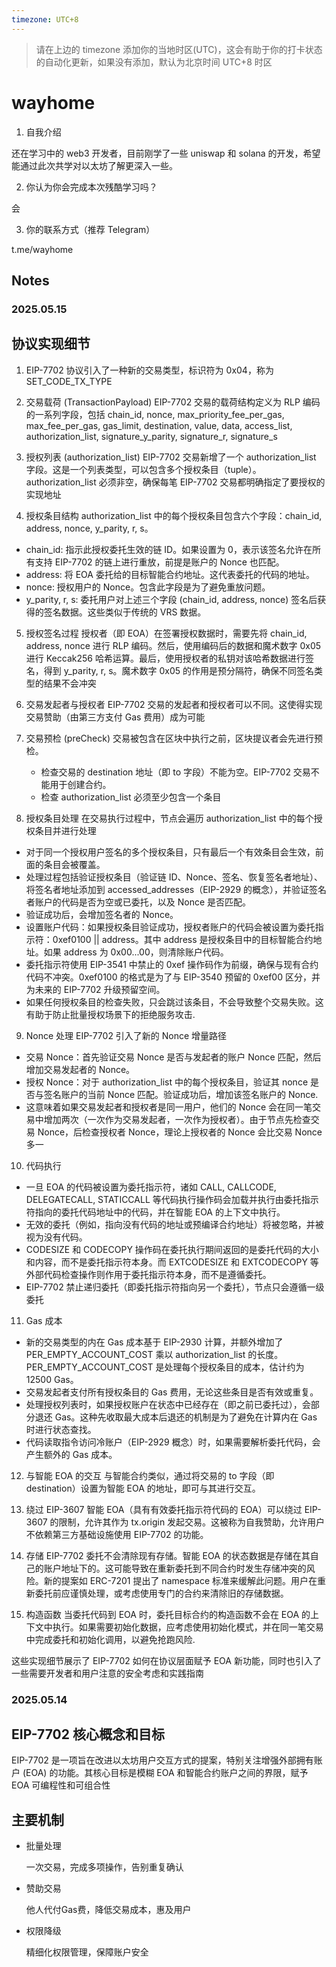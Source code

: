 ```yaml
---
timezone: UTC+8
---
```


> 请在上边的 timezone 添加你的当地时区(UTC)，这会有助于你的打卡状态的自动化更新，如果没有添加，默认为北京时间 UTC+8 时区


# wayhome

1. 自我介绍

还在学习中的 web3 开发者，目前刚学了一些 uniswap 和 solana 的开发，希望能通过此次共学对以太坊了解更深入一些。  

2. 你认为你会完成本次残酷学习吗？

会

3. 你的联系方式（推荐 Telegram）

t.me/wayhome

## Notes

<!-- Content_START -->

### 2025.05.15

## 协议实现细节

1. EIP-7702 协议引入了一种新的交易类型，标识符为 0x04，称为 SET_CODE_TX_TYPE

2. 交易载荷 (TransactionPayload) EIP-7702 交易的载荷结构定义为 RLP 编码的一系列字段，包括 chain_id, nonce, max_priority_fee_per_gas, max_fee_per_gas, gas_limit, destination, value, data, access_list, authorization_list, signature_y_parity, signature_r, signature_s

3. 授权列表 (authorization_list) EIP-7702 交易新增了一个 authorization_list 字段。这是一个列表类型，可以包含多个授权条目（tuple）。authorization_list 必须非空，确保每笔 EIP-7702 交易都明确指定了要授权的实现地址

4. 授权条目结构 authorization_list 中的每个授权条目包含六个字段：chain_id, address, nonce, y_parity, r, s。

  - chain_id: 指示此授权委托生效的链 ID。如果设置为 0，表示该签名允许在所有支持 EIP-7702 的链上进行重放，前提是账户的 Nonce 也匹配。
  - address: 将 EOA 委托给的目标智能合约地址。这代表委托的代码的地址。
  - nonce: 授权用户的 Nonce。包含此字段是为了避免重放问题。
  - y_parity, r, s: 委托用户对上述三个字段 (chain_id, address, nonce) 签名后获得的签名数据。这些类似于传统的 VRS 数据。

5. 授权签名过程 授权者（即 EOA）在签署授权数据时，需要先将 chain_id, address, nonce 进行 RLP 编码。然后，使用编码后的数据和魔术数字 0x05 进行 Keccak256 哈希运算。最后，使用授权者的私钥对该哈希数据进行签名，得到 y_parity, r, s。魔术数字 0x05 的作用是预分隔符，确保不同签名类型的结果不会冲突

6. 交易发起者与授权者 EIP-7702 交易的发起者和授权者可以不同。这使得实现交易赞助（由第三方支付 Gas 费用）成为可能

7. 交易预检 (preCheck) 交易被包含在区块中执行之前，区块提议者会先进行预检。
   - 检查交易的 destination 地址（即 to 字段）不能为空。EIP-7702 交易不能用于创建合约。
   - 检查 authorization_list 必须至少包含一个条目

8. 授权条目处理 在交易执行过程中，节点会遍历 authorization_list 中的每个授权条目并进行处理

  - 对于同一个授权用户签名的多个授权条目，只有最后一个有效条目会生效，前面的条目会被覆盖。
  - 处理过程包括验证授权条目（验证链 ID、Nonce、签名、恢复签名者地址）、将签名者地址添加到 accessed_addresses（EIP-2929 的概念），并验证签名者账户的代码是否为空或已委托，以及 Nonce 是否匹配。
  - 验证成功后，会增加签名者的 Nonce。
  - 设置账户代码：如果授权条目验证成功，授权者账户的代码会被设置为委托指示符：0xef0100 || address。其中 address 是授权条目中的目标智能合约地址。如果 address 为 0x00...00，则清除账户代码。
  - 委托指示符使用 EIP-3541 中禁止的 0xef 操作码作为前缀，确保与现有合约代码不冲突。0xef0100 的格式是为了与 EIP-3540 预留的 0xef00 区分，并为未来的 EIP-7702 升级预留空间。
  - 如果任何授权条目的检查失败，只会跳过该条目，不会导致整个交易失败。这有助于防止批量授权场景下的拒绝服务攻击.

9. Nonce 处理 EIP-7702 引入了新的 Nonce 增量路径

  - 交易 Nonce：首先验证交易 Nonce 是否与发起者的账户 Nonce 匹配，然后增加交易发起者的 Nonce。
  - 授权 Nonce：对于 authorization_list 中的每个授权条目，验证其 nonce 是否与签名账户的当前 Nonce 匹配。验证成功后，增加该签名账户的 Nonce.
  - 这意味着如果交易发起者和授权者是同一用户，他们的 Nonce 会在同一笔交易中增加两次（一次作为交易发起者，一次作为授权者）。由于节点先检查交易 Nonce，后检查授权者 Nonce，理论上授权者的 Nonce 会比交易 Nonce 多一

10. 代码执行

  - 一旦 EOA 的代码被设置为委托指示符，诸如 CALL, CALLCODE, DELEGATECALL, STATICCALL 等代码执行操作码会加载并执行由委托指示符指向的委托代码地址中的代码，并在智能 EOA 的上下文中执行。
  - 无效的委托（例如，指向没有代码的地址或预编译合约地址）将被忽略，并被视为没有代码。
  - CODESIZE 和 CODECOPY 操作码在委托执行期间返回的是委托代码的大小和内容，而不是委托指示符本身。而 EXTCODESIZE 和 EXTCODECOPY 等外部代码检查操作则作用于委托指示符本身，而不是遵循委托。
  - EIP-7702 禁止递归委托（即委托指示符指向另一个委托），节点只会遵循一级委托

11. Gas 成本

  - 新的交易类型的内在 Gas 成本基于 EIP-2930 计算，并额外增加了 PER_EMPTY_ACCOUNT_COST 乘以 authorization_list 的长度。PER_EMPTY_ACCOUNT_COST 是处理每个授权条目的成本，估计约为 12500 Gas。
  - 交易发起者支付所有授权条目的 Gas 费用，无论这些条目是否有效或重复。
  - 处理授权列表时，如果授权账户在状态中已经存在（即之前已委托过），会部分退还 Gas。这种先收取最大成本后退还的机制是为了避免在计算内在 Gas 时进行状态查找。
  - 代码读取指令访问冷账户（EIP-2929 概念）时，如果需要解析委托代码，会产生额外的 Gas 成本。

12. 与智能 EOA 的交互 与智能合约类似，通过将交易的 to 字段（即 destination）设置为智能 EOA 的地址，即可与其进行交互。

13. 绕过 EIP-3607 智能 EOA（具有有效委托指示符代码的 EOA）可以绕过 EIP-3607 的限制，允许其作为 tx.origin 发起交易。这被称为自我赞助，允许用户不依赖第三方基础设施使用 EIP-7702 的功能。

14. 存储 EIP-7702 委托不会清除现有存储。智能 EOA 的状态数据是存储在其自己的账户地址下的。这可能导致在重新委托到不同合约时发生存储冲突的风险。新的提案如 ERC-7201 提出了 namespace 标准来缓解此问题。用户在重新委托前应谨慎处理，或考虑使用专门的合约来清除旧的存储数据。

15. 构造函数 当委托代码到 EOA 时，委托目标合约的构造函数不会在 EOA 的上下文中执行。如果需要初始化数据，应考虑使用初始化模式，并在同一笔交易中完成委托和初始化调用，以避免抢跑风险.

这些实现细节展示了 EIP-7702 如何在协议层面赋予 EOA 新功能，同时也引入了一些需要开发者和用户注意的安全考虑和实践指南

### 2025.05.14

## EIP-7702 核心概念和目标

EIP-7702 是一项旨在改进以太坊用户交互方式的提案，特别关注增强外部拥有账户 (EOA) 的功能。其核心目标是模糊 EOA 和智能合约账户之间的界限，赋予 EOA 可编程性和可组合性

## 主要机制

- 批量处理
  
   一次交易，完成多项操作，告别重复确认

- 赞助交易

  他人代付Gas费，降低交易成本，惠及用户

- 权限降级

  精细化权限管理，保障账户安全


<!-- Content_END -->
